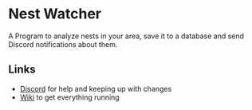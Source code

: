 # Nest Watcher
A Program to analyze nests in your area, save it to a database and send Discord notifications about them.

## Links
- [Discord](https://discord.gg/q6MSBg4ugv) for help and keeping up with changes
- [Wiki](https://ccev.github.io/nestwatcher/) to get everything running
